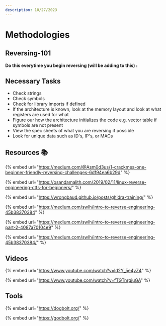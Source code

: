 ```yaml
---
description: 10/27/2023
---
```


# Methodologies

## Reversing-101

**Do this everytime you begin reversing (will be adding to this) :**



## Necessary Tasks

* Check strings&#x20;
* Check symbols
* Check for library imports if defined
* If the architecture is known, look at the memory layout and look at what registers are used for what
* Figure our how the architecture initializes the code e.g. vector table if symbols are not present
* View the spec sheets of what you are reversing if possible
* Look for unique data such as ID's, IP's, or MACs

## Resources :books:

{% embed url="https://medium.com/@Asm0d3us/1-crackmes-one-beginner-friendly-reversing-challenges-6df94ea6b29d" %}

{% embed url="https://osandamalith.com/2019/02/11/linux-reverse-engineering-ctfs-for-beginners/" %}

{% embed url="https://wrongbaud.github.io/posts/ghidra-training/" %}

{% embed url="https://medium.com/swlh/intro-to-reverse-engineering-45b38370384" %}

{% embed url="https://medium.com/swlh/intro-to-reverse-engineering-part-2-4087a70104e9" %}

{% embed url="https://medium.com/swlh/intro-to-reverse-engineering-45b38370384/" %}

## Videos

{% embed url="https://www.youtube.com/watch?v=ld2Y_5e4yZ4" %}

{% embed url="https://www.youtube.com/watch?v=fTGTnrgjuGA" %}







## Tools

{% embed url="https://dogbolt.org/" %}

{% embed url="https://godbolt.org/" %}
